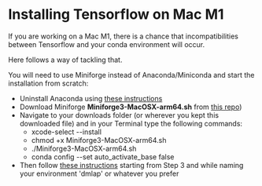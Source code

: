 # Installing Tensorflow on Mac M1

If you are working on a Mac M1, there is a chance that incompatibilities between Tensorflow and your conda environment will occur.

Here follows a way of tackling that.

You will need to use Miniforge instead of Anaconda/Miniconda and start the installation from scratch:

- Uninstall Anaconda using [these instructions](https://docs.anaconda.com/anaconda/install/uninstall/)
- Download Miniforge **Miniforge3-MacOSX-arm64.sh** from [this repo](https://github.com/conda-forge/miniforge/releases/tag/22.11.1-2))
- Navigate to your downloads folder (or wherever you kept this downloaded file) and in your Terminal type the following commands:
    - xcode-select --install
    - chmod +x Miniforge3-MacOSX-arm64.sh
    - ./Miniforge3-MacOSX-arm64.sh
    - conda config --set auto_activate_base false
- Then follow [these instructions](https://caffeinedev.medium.com/how-to-install-tensorflow-on-m1-mac-8e9b91d93706) starting from Step 3 and while naming your environment 'dmlap' or whatever you prefer